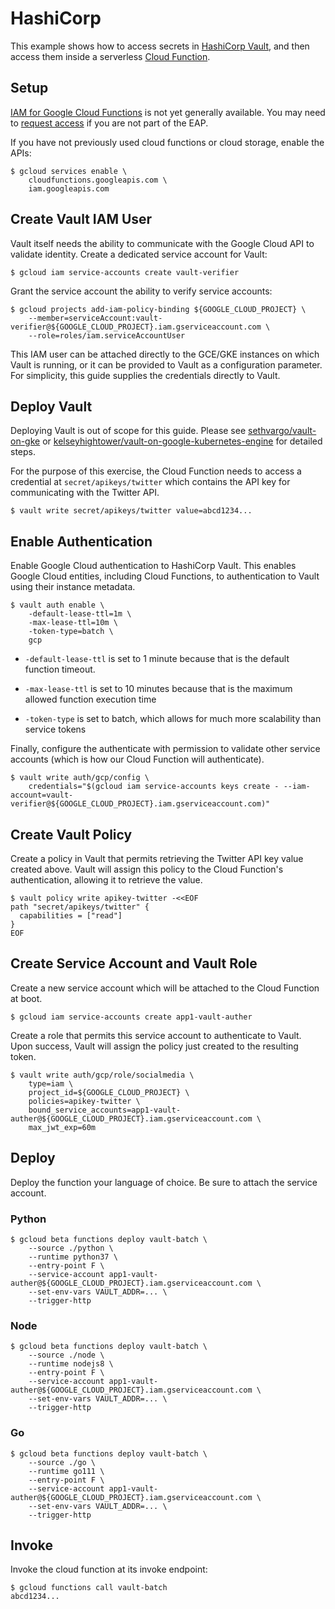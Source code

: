 # HashiCorp

This example shows how to access secrets in [HashiCorp Vault][hashicorp-vault],
and then access them inside a serverless [Cloud Function][gcp-func].


## Setup

[IAM for Google Cloud Functions][gcf-iam] is not yet generally available. You
may need to [request access][gcf-iam-eap] if you are not part of the EAP.

If you have not previously used cloud functions or cloud storage, enable the
APIs:

```text
$ gcloud services enable \
    cloudfunctions.googleapis.com \
    iam.googleapis.com
```

## Create Vault IAM User

Vault itself needs the ability to communicate with the Google Cloud API to
validate identity. Create a dedicated service account for Vault:

```text
$ gcloud iam service-accounts create vault-verifier
```

Grant the service account the ability to verify service accounts:

```text
$ gcloud projects add-iam-policy-binding ${GOOGLE_CLOUD_PROJECT} \
    --member=serviceAccount:vault-verifier@${GOOGLE_CLOUD_PROJECT}.iam.gserviceaccount.com \
    --role=roles/iam.serviceAccountUser
```

This IAM user can be attached directly to the GCE/GKE instances on which Vault
is running, or it can be provided to Vault as a configuration parameter. For
simplicity, this guide supplies the credentials directly to Vault.


## Deploy Vault

Deploying Vault is out of scope for this guide. Please see
[sethvargo/vault-on-gke](https://github.com/sethvargo/vault-on-gke) or
[kelseyhightower/vault-on-google-kubernetes-engine](https://github.com/kelseyhightower/vault-on-google-kubernetes-engine)
for detailed steps.

For the purpose of this exercise, the Cloud Function needs to access a
credential at `secret/apikeys/twitter` which contains the API key for
communicating with the Twitter API.

```text
$ vault write secret/apikeys/twitter value=abcd1234...
```


## Enable Authentication

Enable Google Cloud authentication to HashiCorp Vault. This enables Google Cloud
entities, including Cloud Functions, to authentication to Vault using their
instance metadata.

```text
$ vault auth enable \
    -default-lease-ttl=1m \
    -max-lease-ttl=10m \
    -token-type=batch \
    gcp
```

- `-default-lease-ttl` is set to 1 minute because that is the default function
  timeout.

- `-max-lease-ttl` is set to 10 minutes because that is the maximum allowed
  function execution time

- `-token-type` is set to batch, which allows for much more scalability than
  service tokens

Finally, configure the authenticate with permission to validate other service
accounts (which is how our Cloud Function will authenticate).

```text
$ vault write auth/gcp/config \
    credentials="$(gcloud iam service-accounts keys create - --iam-account=vault-verifier@${GOOGLE_CLOUD_PROJECT}.iam.gserviceaccount.com)"
```


## Create Vault Policy

Create a policy in Vault that permits retrieving the Twitter API key value
created above. Vault will assign this policy to the Cloud Function's
authentication, allowing it to retrieve the value.

```text
$ vault policy write apikey-twitter -<<EOF
path "secret/apikeys/twitter" {
  capabilities = ["read"]
}
EOF
```


## Create Service Account and Vault Role

Create a new service account which will be attached to the Cloud Function at
boot.

```text
$ gcloud iam service-accounts create app1-vault-auther
```

Create a role that permits this service account to authenticate to Vault. Upon
success, Vault will assign the policy just created to the resulting token.

```text
$ vault write auth/gcp/role/socialmedia \
    type=iam \
    project_id=${GOOGLE_CLOUD_PROJECT} \
    policies=apikey-twitter \
    bound_service_accounts=app1-vault-auther@${GOOGLE_CLOUD_PROJECT}.iam.gserviceaccount.com \
    max_jwt_exp=60m
```


## Deploy

Deploy the function your language of choice. Be sure to attach the service
account.

### Python

```text
$ gcloud beta functions deploy vault-batch \
    --source ./python \
    --runtime python37 \
    --entry-point F \
    --service-account app1-vault-auther@${GOOGLE_CLOUD_PROJECT}.iam.gserviceaccount.com \
    --set-env-vars VAULT_ADDR=... \
    --trigger-http
```

### Node

```text
$ gcloud beta functions deploy vault-batch \
    --source ./node \
    --runtime nodejs8 \
    --entry-point F \
    --service-account app1-vault-auther@${GOOGLE_CLOUD_PROJECT}.iam.gserviceaccount.com \
    --set-env-vars VAULT_ADDR=... \
    --trigger-http
```

### Go

```text
$ gcloud beta functions deploy vault-batch \
    --source ./go \
    --runtime go111 \
    --entry-point F \
    --service-account app1-vault-auther@${GOOGLE_CLOUD_PROJECT}.iam.gserviceaccount.com \
    --set-env-vars VAULT_ADDR=... \
    --trigger-http
```


## Invoke

Invoke the cloud function at its invoke endpoint:

```text
$ gcloud functions call vault-batch
abcd1234...
```

[gcp-func]: https://cloud.google.com/functions/
[gcf-iam-eap]: https://bit.ly/gcf-iam-alpha
[gcf-iam]: https://cloud.google.com/functions/docs/securing/managing-access
[hashicorp-vault]: https://www.vaultproject.io
